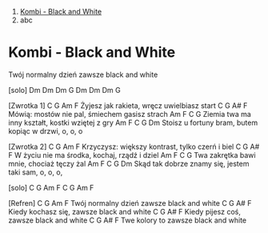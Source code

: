 1. [Kombi - Black and White](#Kombi-Black-and-White)
2. abc

# Kombi - Black and White

Twój normalny dzień zawsze black and white
 
[solo]
Dm Dm Dm G
Dm Dm Dm G
 
 
[Zwrotka 1]
C            G             Am        F
Żyjesz jak rakieta, wręcz uwielbiasz start
C             G                 A#     F
Mówią: mostów nie pal, śmiechem gasisz strach
Am            F             C                G
Ziemia twa ma inny kształt, kostki wziętej z gry
Am          F          C              G              Dm
Stoisz u fortuny bram, butem kopiąc w drzwi, o, o, o
 
 
[Zwrotka 2]
C                  G               Am      F
Krzyczysz: większy kontrast, tylko czerń i biel
C              G               A#      F
W życiu nie ma środka, kochaj, rządź i dziel
Am           F          C             G
Twa zakrętka bawi mnie, chociaż tęczy żal
Am              F          C           G              Dm
Skąd tak dobrze znamy się, jestem taki sam, o, o, o,
 
[solo]
C G Am F C G Am F
 
[Refren]
        C           G                Am    F
Twój normalny dzień zawsze black and white
       C           G                A#    F
Kiedy kochasz się, zawsze black and white
      C           G                A#   F
Kiedy pijesz coś, zawsze black and white
      C       G                A#    F
Twe kolory to zawsze black and white
